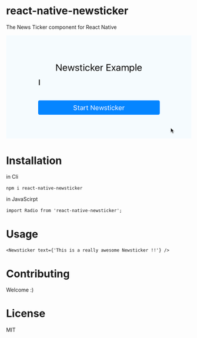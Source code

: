 react-native-newsticker
==
The News Ticker component for React Native

![Demo](./doc/demo.gif)

Installation
==

in Cli

```
npm i react-native-newsticker
```

in JavaScirpt

```
import Radio from 'react-native-newsticker';
```


Usage
==

```
<Newsticker text={'This is a really awesome Newsticker !!'} />
```


Contributing
==
Welcome :)


License
==
MIT


